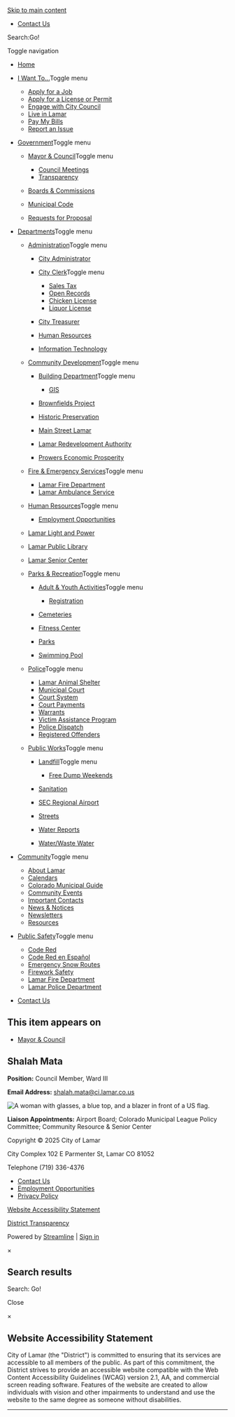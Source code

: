 [Skip to main content](https://www.ci.lamar.co.us/shalah-mata/)

- [Contact Us](https://www.ci.lamar.co.us/contact-us)

Search:Go!

Toggle navigation

- [Home](https://www.ci.lamar.co.us)
- [I Want To...](https://www.ci.lamar.co.us/i-want-to)Toggle menu
  
  - [Apply for a Job](https://www.ci.lamar.co.us/employment-opportunities)
  - [Apply for a License or Permit](https://www.ci.lamar.co.us/permits-licenses)
  - [Engage with City Council](https://www.ci.lamar.co.us/engaging-with-city-council)
  - [Live in Lamar](https://www.ci.lamar.co.us/live-in-lamar)
  - [Pay My Bills](https://secure.ci.lamar.co.us/ubs1)
  - [Report an Issue](https://www.ci.lamar.co.us/make-us-better)
- [Government](https://www.ci.lamar.co.us/government)Toggle menu
  
  - [Mayor &amp; Council](https://www.ci.lamar.co.us/mayor-council)Toggle menu
    
    - [Council Meetings](https://www.ci.lamar.co.us/city-council-meetings)
    - [Transparency](https://www.ci.lamar.co.us/municipal-transparency)
  - [Boards &amp; Commissions](https://www.ci.lamar.co.us/boards-commissions)
  - [Municipal Code](https://library.municode.com/co/lamar/codes/municipal_code)
  - [Requests for Proposal](https://www.ci.lamar.co.us/requests-for-proposal-rfps)
- [Departments](https://www.ci.lamar.co.us/departments)Toggle menu
  
  - [Administration](https://www.ci.lamar.co.us/administration)Toggle menu
    
    - [City Administrator](https://www.ci.lamar.co.us/city-administrator)
    - [City Clerk](https://www.ci.lamar.co.us/city-clerk)Toggle menu
      
      - [Sales Tax](https://www.ci.lamar.co.us/sales-tax)
      - [Open Records](https://www.ci.lamar.co.us/open-records)
      - [Chicken License](https://www.ci.lamar.co.us/chicken-license)
      - [Liquor License](https://www.ci.lamar.co.us/liquor-license)
    - [City Treasurer](https://www.ci.lamar.co.us/city-treasurer)
    - [Human Resources](https://www.ci.lamar.co.us/human-resources)
    - [Information Technology](https://www.ci.lamar.co.us/information-technology)
  - [Community Development](https://www.ci.lamar.co.us/community-development)Toggle menu
    
    - [Building Department](https://www.ci.lamar.co.us/building-department)Toggle menu
      
      - [GIS](https://www.ci.lamar.co.us/gis-department)
    - [Brownfields Project](https://www.ci.lamar.co.us/brownfields-project)
    - [Historic Preservation](https://www.ci.lamar.co.us/historic-preservation)
    - [Main Street Lamar](https://www.mainstreetlamar.com)
    - [Lamar Redevelopment Authority](https://www.ci.lamar.co.us/lamar-redevelopment-authority)
    - [Prowers Economic Prosperity](https://www.prowerspep.org)
  - [Fire &amp; Emergency Services](https://www.ci.lamar.co.us/fire-emergency-services)Toggle menu
    
    - [Lamar Fire Department](https://www.ci.lamar.co.us/lamar-fire-department)
    - [Lamar Ambulance Service](https://www.ci.lamar.co.us/lamar-ambulance-service)
  - [Human Resources](https://www.ci.lamar.co.us/human-resources)Toggle menu
    
    - [Employment Opportunities](https://www.ci.lamar.co.us/employment-opportunities)
  - [Lamar Light and Power](https://www.lamarlightandpower.com)
  - [Lamar Public Library](https://lamarlibrary.colibraries.org)
  - [Lamar Senior Center](https://www.ci.lamar.co.us/lamar-senior-center)
  - [Parks &amp; Recreation](https://www.ci.lamar.co.us/lamar-parks-recreation)Toggle menu
    
    - [Adult &amp; Youth Activities](https://www.ci.lamar.co.us/adult-youth-activities)Toggle menu
      
      - [Registration](https://lamarparksandrec.com)
    - [Cemeteries](https://www.ci.lamar.co.us/cemeteries)
    - [Fitness Center](https://www.ci.lamar.co.us/fitness-center)
    - [Parks](https://www.ci.lamar.co.us/parks)
    - [Swimming Pool](https://www.ci.lamar.co.us/swimming-pool)
  - [Police](https://www.ci.lamar.co.us/lamar-police-department)Toggle menu
    
    - [Lamar Animal Shelter](https://www.ci.lamar.co.us/lamar-animal-shelter)
    - [Municipal Court](https://www.ci.lamar.co.us/municipal-court)
    - [Court System](https://www.ci.lamar.co.us/court-system)
    - [Court Payments](https://www.ci.lamar.co.us/court-payments)
    - [Warrants](https://www.ci.lamar.co.us/warrants)
    - [Victim Assistance Program](https://www.ci.lamar.co.us/victim-assistance-program)
    - [Police Dispatch](https://www.ci.lamar.co.us/police-dispatch)
    - [Registered Offenders](https://www.ci.lamar.co.us/registered-offenders)
  - [Public Works](https://www.ci.lamar.co.us/public-works)Toggle menu
    
    - [Landfill](https://www.ci.lamar.co.us/landfill)Toggle menu
      
      - [Free Dump Weekends](https://www.ci.lamar.co.us/free-dump-weekends)
    - [Sanitation](https://www.ci.lamar.co.us/sanitation)
    - [SEC Regional Airport](https://www.ci.lamar.co.us/southeast-colorado-regional-airport)
    - [Streets](https://www.ci.lamar.co.us/streets)
    - [Water Reports](https://www.ci.lamar.co.us/water-reports)
    - [Water/Waste Water](https://www.ci.lamar.co.us/water-wastewater-department-information)
- [Community](https://www.ci.lamar.co.us/community)Toggle menu
  
  - [About Lamar](https://www.ci.lamar.co.us/about-lamar)
  - [Calendars](https://www.ci.lamar.co.us/calendars)
  - [Colorado Municipal Guide](https://co-municipalities.com/2025)
  - [Community Events](https://www.ci.lamar.co.us/annual-community-events)
  - [Important Contacts](https://www.ci.lamar.co.us/important-contacts)
  - [News &amp; Notices](https://www.ci.lamar.co.us/news)
  - [Newsletters](https://www.ci.lamar.co.us/newsletters-2f58bd9)
  - [Resources](https://www.ci.lamar.co.us/resources)
- [Public Safety](https://www.ci.lamar.co.us/public-safety)Toggle menu
  
  - [Code Red](https://public.coderedweb.com/CNE/en-US/0BA46ECA58BD)
  - [Code Red en Español](https://cityoflamar.specialdistrict.org/files/6b32ea910/CodeRED_SPANISH.pdf)
  - [Emergency Snow Routes](https://www.ci.lamar.co.us/emergency-snow-routes)
  - [Firework Safety](https://www.ci.lamar.co.us/fireworks)
  - [Lamar Fire Department](https://www.ci.lamar.co.us/fire-emergency-services)
  - [Lamar Police Department](https://www.ci.lamar.co.us/lamar-police-department)
- [Contact Us](https://www.ci.lamar.co.us/contact-us)

## This item appears on

- [Mayor &amp; Council](https://www.ci.lamar.co.us/mayor-council)

## Shalah Mata

**Position:** Council Member, Ward III

**Email Address:** [shalah.mata@ci.lamar.co.us](mailto:shalah.mata@ci.lamar.co.us)

![A woman with glasses, a blue top, and a blazer in front of a US flag.](https://streamline.imgix.net/68127084-7db1-406c-acc4-f2aeb70c9675/31b881e4-7e9c-47e4-83f5-3c6a14ec5829/SMata.jpg?ixlib=rb-1.1.0&w=2000&h=2000&fit=max&or=0&s=ee9aa5afca2715479e65f4c1e51c3943)

**Liaison Appointments:** Airport Board; Colorado Municipal League Policy Committee; Community Resource &amp; Senior Center

Copyright © 2025 City of Lamar

City Complex 102 E Parmenter St, Lamar CO 81052

Telephone (719) 336-4376

- [Contact Us](https://www.ci.lamar.co.us/contact-us)
- [Employment Opportunities](https://www.ci.lamar.co.us/employment-opportunities)
- [Privacy Policy](https://www.ci.lamar.co.us/privacy-policy)

[Website Accessibility Statement](https://www.ci.lamar.co.us/shalah-mata)

[District Transparency](https://www.ci.lamar.co.us/shalah-mata/transparency.html "Special District Transparency Report")

Powered by [Streamline](https://www.getstreamline.com "Streamline: Technology for Special Districts") | [Sign in](https://ci.lamar.co.us/users/sign_in?destination=%2Fshalah-mata)

×

## Search results

Search: Go!

Close

×

## Website Accessibility Statement

City of Lamar (the "District") is committed to ensuring that its services are accessible to all members of the public. As part of this commitment, the District strives to provide an accessible website compatible with the Web Content Accessibility Guidelines (WCAG) version 2.1, AA, and commercial screen reading software. Features of the website are created to allow individuals with vision and other impairments to understand and use the website to the same degree as someone without disabilities.

* * *